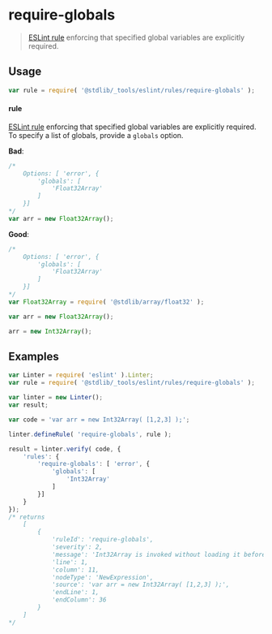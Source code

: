 <!--

@license Apache-2.0

Copyright (c) 2018 The Stdlib Authors.

Licensed under the Apache License, Version 2.0 (the "License");
you may not use this file except in compliance with the License.
You may obtain a copy of the License at

   http://www.apache.org/licenses/LICENSE-2.0

Unless required by applicable law or agreed to in writing, software
distributed under the License is distributed on an "AS IS" BASIS,
WITHOUT WARRANTIES OR CONDITIONS OF ANY KIND, either express or implied.
See the License for the specific language governing permissions and
limitations under the License.

-->

# require-globals

> [ESLint rule][eslint-rules] enforcing that specified global variables are explicitly required.

<section class="intro">

</section>

<!-- /.intro -->

<section class="usage">

## Usage

```javascript
var rule = require( '@stdlib/_tools/eslint/rules/require-globals' );
```

#### rule

[ESLint rule][eslint-rules] enforcing that specified global variables are explicitly required. To specify a list of globals, provide a `globals` option.

**Bad**:

<!-- eslint-disable stdlib/require-globals -->

```javascript
/*
    Options: [ 'error', {
        'globals': [
            'Float32Array'
        ]
    }]
*/
var arr = new Float32Array();
```

**Good**:

<!-- eslint-disable stdlib/require-globals -->

```javascript
/*
    Options: [ 'error', {
        'globals': [
            'Float32Array'
        ]
    }]
*/
var Float32Array = require( '@stdlib/array/float32' );

var arr = new Float32Array();

arr = new Int32Array();
```

</section>

<!-- /.usage -->

<section class="examples">

## Examples

<!-- eslint no-undef: "error" -->

```javascript
var Linter = require( 'eslint' ).Linter;
var rule = require( '@stdlib/_tools/eslint/rules/require-globals' );

var linter = new Linter();
var result;

var code = 'var arr = new Int32Array( [1,2,3] );';

linter.defineRule( 'require-globals', rule );

result = linter.verify( code, {
    'rules': {
        'require-globals': [ 'error', {
            'globals': [
                'Int32Array'
            ]
        }]
    }
});
/* returns
    [
        {
            'ruleId': 'require-globals',
            'severity': 2,
            'message': 'Int32Array is invoked without loading it beforehand via require()',
            'line': 1,
            'column': 11,
            'nodeType': 'NewExpression',
            'source': 'var arr = new Int32Array( [1,2,3] );',
            'endLine': 1,
            'endColumn': 36
        }
    ]
*/
```

</section>

<!-- /.examples -->

<section class="links">

[eslint-rules]: https://eslint.org/docs/developer-guide/working-with-rules

</section>

<!-- /.links -->
